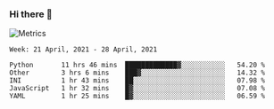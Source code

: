 ### Hi there 👋

![Metrics](https://github.com/radoapx/radoapx/blob/main/github-metrics.svg)

<!--START_SECTION:waka-->
```text
Week: 21 April, 2021 - 28 April, 2021

Python       11 hrs 46 mins  █████████████▓░░░░░░░░░░░   54.20 % 
Other        3 hrs 6 mins    ███▓░░░░░░░░░░░░░░░░░░░░░   14.32 % 
INI          1 hr 43 mins    ██░░░░░░░░░░░░░░░░░░░░░░░   07.98 % 
JavaScript   1 hr 32 mins    █▓░░░░░░░░░░░░░░░░░░░░░░░   07.08 % 
YAML         1 hr 25 mins    █▓░░░░░░░░░░░░░░░░░░░░░░░   06.59 % 
```
<!--END_SECTION:waka-->

<!--
**radoapx/radoapx** is a ✨ _special_ ✨ repository because its `README.md` (this file) appears on your GitHub profile.

Here are some ideas to get you started:

- 🔭 I’m currently working on ...
- 🌱 I’m currently learning ...
- 👯 I’m looking to collaborate on ...
- 🤔 I’m looking for help with ...
- 💬 Ask me about ...
- 📫 How to reach me: ...
- 😄 Pronouns: ...
- ⚡ Fun fact: ...
-->
